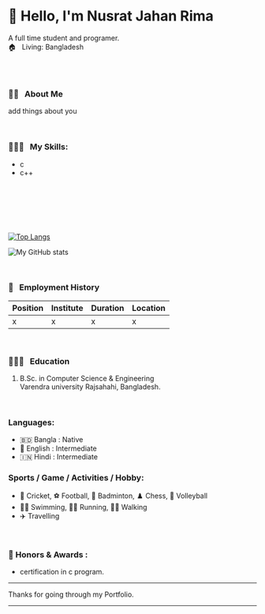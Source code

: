 <h1> 👋 Hello, I'm Nusrat Jahan Rima </h1>

A full time student and programer.  
🏠 &nbsp; Living: Bangladesh

<!-- Contact me section starts here  -->


<br />
<br />

<!-- Contact me section ends here  -->

<!-- about-me section starts here  -->

### 👨‍🏫 &nbsp; About Me

<p align="justify">
add things about you
</p>

<br />
<!-- about-me section ends here  -->

<!-- web related skills section starts here  -->

### 👨🏽‍💻 &nbsp; My Skills:

- c
- c++


<br />
<br />
<br />

<!-- web related skills section ends here  -->
<!-- other skills and my videos for computer science section starts here  -->


<br/>
<br/>


<!-- github stats starts here  -->

[![Top Langs](https://github-readme-stats.vercel.app/api/top-langs/?username=nusrat-rima)](https://github.com/anuraghazra/github-readme-stats)

<!-- [![My GitHub stats](https://github-readme-stats.vercel.app/api?username=nusrat-rima)](https://github.com/anuraghazra/github-readme-stats) -->

![My GitHub stats](https://github-readme-stats.vercel.app/api?username=nusrat-rima&show_icons=true)

<br/>

<!-- github stats ends here  -->



<!-- other skills and my videos for computer science section starts here  -->

<!-- work experience section starts here  -->

### 💼 &nbsp; Employment History

| Position            | Institute                                   | Duration            | Location           |
| ------------------- | ------------------------------------------- | ------------------- | ------------------ |
| x  | x                                   | x  | x |


<br />
<!-- work experience section ends here  -->
<!-- education section starts here  -->

### 👨🏻‍🎓 &nbsp; Education

1. B.Sc. in Computer Science & Engineering  
   Varendra university
   Rajsahahi, Bangladesh.
   

<br />

<!-- education section ends here  -->

<!-- my languages section starts here  -->

### Languages:

- 🇧🇩 Bangla : Native
- 🏴󠁧󠁢󠁥󠁮󠁧󠁿 English : Intermediate
- 🇮🇳 Hindi : Intermediate
  <br />

<!-- my languages section ends here  -->

<!-- my sports and game section starts here  -->

### Sports / Game / Activities / Hobby:

- 🏏 Cricket, ⚽ Football, 🏸 Badminton, ♟️ Chess, 🏐 Volleyball
- 🏊‍♂️ Swimming, 🏃‍♂️ Running, 🚶‍♂️ Walking
- ✈️ Travelling

<br />
<!-- my sports and games section ends here  -->

<!-- Honors & awards section starts here  -->

### 🏅 Honors & Awards :

- certification in c program.

---

Thanks for going through my Portfolio.


---

<!-- my achievement section ends here  -->

<!-- Links section starts here -->

[linkedin]: https://www.linkedin.com/in/nusrat-jahan-rima-901a68293/



<!---
nusrat-rima/nusrat-rima is a ✨ special ✨ repository because its `README.md` (this file) appears on your GitHub profile.
You can click the Preview link to take a look at your changes.
--->
